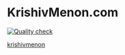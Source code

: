 # KrishivMenon.com

[![Quality check](https://github.com/vimalmenon/krishivmenon.com/actions/workflows/quality-check.yml/badge.svg)](https://github.com/vimalmenon/krishivmenon.com/actions/workflows/quality-check.yml)


[krishivmenon](https://krishivmenon.com/)